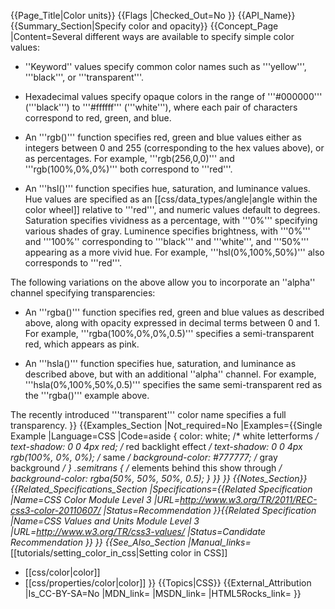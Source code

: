 {{Page_Title|Color units}}
{{Flags
|Checked_Out=No
}}
{{API_Name}}
{{Summary_Section|Specify color and opacity}}
{{Concept_Page
|Content=Several different ways are available to specify simple color values:

* ''Keyword'' values specify common color names such as '''yellow''', '''black''', or '''transparent'''.

* Hexadecimal values specify opaque colors in the range of '''#000000''' ('''black''') to '''#ffffff''' ('''white'''), where  each pair of characters correspond to red, green, and blue.

* An '''rgb()''' function specifies red, green and blue values either as integers between 0 and 255 (corresponding to the hex values above), or as percentages. For example, '''rgb(256,0,0)''' and '''rgb(100%,0%,0%)''' both correspond to '''red'''.

* An '''hsl()''' function specifies hue, saturation, and luminance values. Hue values are specified as an [[css/data_types/angle|angle within the color wheel]] relative to '''red''', and numeric values default to degrees. Saturation specifies vividness as a percentage, with '''0%''' specifying various shades of gray. Luminence specifies brightness, with '''0%''' and '''100%'' corresponding to '''black''' and '''white''', and '''50%''' appearing as a more vivid hue. For example, '''hsl(0%,100%,50%)''' also corresponds to '''red'''.

The following variations on the above allow you to incorporate an
''alpha'' channel specifying transparencies:

* An '''rgba()''' function specifies red, green and blue values as described above, along with opacity expressed in decimal terms between 0 and 1. For example, '''rgba(100%,0%,0%,0.5)''' specifies a semi-transparent red, which appears as pink.

* An '''hsla()''' function specifies hue, saturation, and luminance as described above, but with an additional ''alpha'' channel. For example, '''hsla(0%,100%,50%,0.5)''' specifies the same semi-transparent red as the '''rgba()''' example above.

The recently introduced '''transparent''' color name specifies a full transparency.
}}
{{Examples_Section
|Not_required=No
|Examples={{Single Example
|Language=CSS
|Code=aside {
    color: white;              /* white letterforms */
    text-shadow: 0 0 4px red;  /* red backlight effect */
    text-shadow: 0 0 4px rgb(100%, 0%, 0%);  /* same */
    background-color: #777777; /* gray background */
}
.semitrans {
    /* elements behind this show through */
    background-color: rgba(50%, 50%, 50%, 0.5); 
}
}}
}}
{{Notes_Section}}
{{Related_Specifications_Section
|Specifications={{Related Specification
|Name=CSS Color Module Level 3
|URL=http://www.w3.org/TR/2011/REC-css3-color-20110607/
|Status=Recommendation
}}{{Related Specification
|Name=CSS Values and Units Module Level 3
|URL=http://www.w3.org/TR/css3-values/
|Status=Candidate Recommendation
}}
}}
{{See_Also_Section
|Manual_links=* [[tutorials/setting_color_in_css|Setting color in CSS]]
* [[css/color|color]]
* [[css/properties/color|color]]
}}
{{Topics|CSS}}
{{External_Attribution
|Is_CC-BY-SA=No
|MDN_link=
|MSDN_link=
|HTML5Rocks_link=
}}
